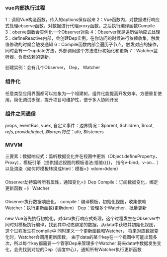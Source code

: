 


### vue内部执行过程

1：调用Vue构造函数，传入的options保存起来
2：Vue函数内，对数据进行响应式处理observe函数，对数据进行代理proxy函数，之后执行编译函数Compile
3：oberve函数会实例化一个Observer对象
4：Observer就是遍历做响应式处理
5：defineReactive内部，会创建Dep实例，在你访问的时候进行依赖收集，触发值修改的时候会触发通知
6：Compile函数内部会遍历子节点，触发对应的操作，同时会有一个update方法，外部调用这个方法进行初始化和更新
7：Watcher监听器，负责依赖的更新，

创建实例：会有几个Observer， Dep， Watcher

### 组件化
任意类型应用界面都可以抽象为一个祖建树，组件化能提高开发效率，方便重复使用，简化调试步骤，提升项目可维护性，便于多人协同开发
### 组件之间通信
props, eventBus, vuex, 自定义事件：边界情况：$parent, $children, $root, $refs, provide/inject, 非props特性：$attr, $listeners
### MVVM
三要素：数据响应式：监听数据变化并在视图中更新（Object.defineProperty，Proxy），模板引擎（提供描述视图的模板语法:插值{{}}， 指令v-bind，v-on... ）以及渲染（如何将模板转换成html：模板=》vdom=》dom）

### 
Observer劫持监听所有属性，通知变化=》Dep
Compile：订阅数据变化，绑定更新函数 =》 Watcher

###
Observer执行数据响应化，
compile：编译模板，初始化视图，收集依赖
Watcher：执行更新函数(更新dom）
Dep：管理多个Watcher，批量更新

new Vue首先执行初始化，对data执行响应式处理，这个过程发生在Observer中
同时对模板执行编译，找到其中动态绑定的数据，从data中获取并初始化视图，这个过程发生在compile中
同时定义一个更新函数和Watcher， 将来对应数据变化时，Watcher会调用更新函数，
由于data的某个key在一个视图中可能出现多次，所以每个key都需要一个管家Dep来管理多个Watcher
将来data中数据发生变化，会先找到对应的Dep（调度中心），通知所有Watcher执行更新函数